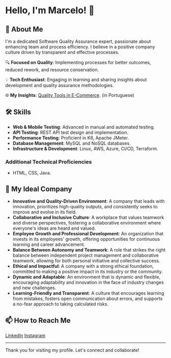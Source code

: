 # Hello, I'm Marcelo! 👋

## 🚀 About Me
I'm a dedicated Software Quality Assurance expert, passionate about enhancing team and process efficiency. I believe in a positive company culture driven by transparent and effective processes.

🔍 **Focused on Quality**: Implementing processes for better outcomes, reduced rework, and resource conservation.

💡 **Tech Enthusiast**: Engaging in learning and sharing insights about development and quality assurance methodologies.

🌐 **My Insights**: [Quality Tools in E-Commerce](https://www.ecommercebrasil.com.br/noticias/webjump-ferramenta-de-qualidade-pode-ajudar-o-seu-e-commerce). (in Portuguese)

## 🛠 Skills
- **Web & Mobile Testing**: Advanced in manual and automated testing.
- **API Testing**: REST API test design and implementation.
- **Performance Testing**: Proficient in K6, Apache JMeter.
- **Database Management**: MySQL and NoSQL databases.
- **Infrastructure & Development**: Linux, AWS, Azure, CI/CD, Terraform.

### Additional Technical Proficiencies
- HTML, CSS, Java.

## 💼 My Ideal Company
- **Innovative and Quality-Driven Environment**: A company that leads with innovation, prioritizes high-quality outputs, and consistently seeks to improve and evolve in its field.
- **Collaborative and Inclusive Culture**: A workplace that values teamwork and diverse perspectives, fostering a collaborative environment where everyone's ideas are heard and valued.
- **Employee Growth and Professional Development**: An organization that invests in its employees' growth, offering opportunities for continuous learning and career advancement.
- **Balance Between Autonomy and Teamwork**: A role that strikes the right balance between independent project management and collaborative teamwork, allowing for both personal initiative and collective success.
- **Ethical and Impactful**: A company with a strong ethical foundation, committed to making a positive impact in its industry or the community.
- **Dynamic and Adaptable**: An environment that is dynamic and flexible, encouraging adaptability and innovation in the face of industry changes and new challenges.
- **Learning-Friendly and Transparent**: A culture that encourages learning from mistakes, fosters open communication about errors, and supports a no-fear approach to taking calculated risks.


## 📫 How to Reach Me
[LinkedIn](https://www.linkedin.com/in/marcelo-monteiro-7887666b/)
[Instagram](https://www.instagram.com/marcelov8/)

---

Thank you for visiting my profile. Let's connect and collaborate!
